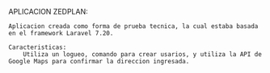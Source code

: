 APLICACION ZEDPLAN:


	Aplicacion creada como forma de prueba tecnica, la cual estaba basada en el framework Laravel 7.20.

	Caracteristicas:
		Utiliza un logueo, comando para crear usarios, y utiliza la API de Google Maps para confirmar la direccion ingresada.